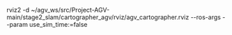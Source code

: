rviz2 -d ~/agv_ws/src/Project-AGV-main/stage2_slam/cartographer_agv/rviz/agv_cartographer.rviz --ros-args --param use_sim_time:=false
